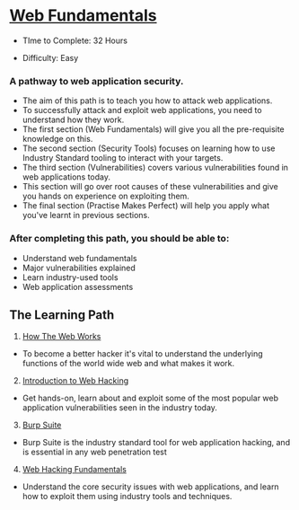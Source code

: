 # [Web Fundamentals](https://tryhackme.com/path-action/web/join)

- TIme to Complete: 32 Hours

- Difficulty: Easy


### A pathway to web application security.
- The aim of this path is to teach you how to attack web applications. 
- To successfully attack and exploit web applications, you need to understand how they work. 
- The first section (Web Fundamentals) will give you all the pre-requisite knowledge on this. 
- The second section (Security Tools) focuses on learning how to use Industry Standard tooling to interact with your targets. 
- The third section (Vulnerabilities) covers various vulnerabilities found in web applications today. 
- This section will go over root causes of these vulnerabilities and give you hands on experience on exploiting them.
- The final section (Practise Makes Perfect) will help you apply what you've learnt in previous sections.

### After completing this path, you should be able to:
*   Understand web fundamentals
*   Major vulnerabilities explained
*   Learn industry-used tools
*   Web application assessments


## The Learning Path

1. [How The Web Works](how%20the%20web%20works)
  - To become a better hacker it's vital to understand the underlying functions of the world wide web and what makes it work.

2. [Introduction to Web Hacking](Introduction%20to%20Web%20Hacking)
  - Get hands-on, learn about and exploit some of the most popular web application vulnerabilities seen in the industry today.

3. [Burp Suite](Burp%20Suite)
  - Burp Suite is the industry standard tool for web application hacking, and is essential in any web penetration test

4. [Web Hacking Fundamentals](Web%20Hacking%20Fundamentals)
  - Understand the core security issues with web applications, and learn how to exploit them using industry tools and techniques.

    
